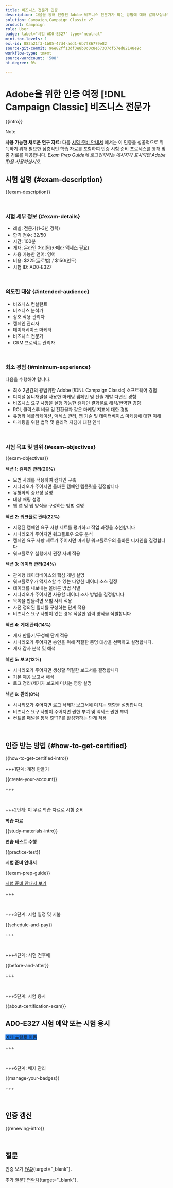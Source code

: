 ```yaml
---
title: 비즈니스 전문가 인증
description: 다음을 통해 인증된 Adobe 비즈니스 전문가가 되는 방법에 대해 알아보십시오. [!DNL Campaign Classic].
solution: Campaign,Campaign Classic v7
product: Campaign
role: User
badge: label="시험 AD0-E327" type="neutral"
mini-toc-levels: 1
exl-id: 082a21f3-1b05-47d4-add1-6b7f86779e82
source-git-commit: 96e82ff13df3e8b0c0c8e57337df57ed82148e9c
workflow-type: tm+mt
source-wordcount: '508'
ht-degree: 0%

---
```


# Adobe을 위한 인증 여정 [!DNL Campaign Classic] 비즈니스 전문가

{{intro}}

>[!NOTE]
>
>**사용 가능한 새로운 연구 자료:** 다음 [시험 준비 안내서](https://app.rockinfo.com/courses/253) 에서는 이 인증을 성공적으로 취득하기 위해 필요한 심층적인 학습 자료를 포함하여 인증 시험 준비 프로세스를 통해 맞춤 경로를 제공합니다. _Exam Prep Guide에 로그인하라는 메시지가 표시되면 Adobe ID을 사용하십시오._

## 시험 설명 {#exam-description}

{{exam-description}}

<br>

### 시험 세부 정보 {#exam-details}

* 레벨: 전문가(1-3년 경력)
* 합격 점수: 32/50
* 시간: 100분
* 게재: 온라인 처리됨(카메라 액세스 필요)
* 사용 가능한 언어: 영어
* 비용: $225(글로벌) / $150(인도)
* 시험 ID: AD0-E327

<br>

### 의도한 대상 {#intended-audience}

* 비즈니스 컨설턴트
* 비즈니스 분석가
* 상호 작용 관리자
* 캠페인 관리자
* 데이터베이스 마케터
* 비즈니스 전문가
* CRM 프로젝트 관리자

<br>

### 최소 경험 {#minimum-experience}

다음을 수행해야 합니다.

* 최소 2년간의 광범위한 Adobe [!DNL Campaign Classic] 소프트웨어 경험
* 디지털 옴니채널을 사용한 마케팅 캠페인 및 전술 개발 다년간 경험
* 비즈니스 요구 사항을 실행 가능한 캠페인 결과물로 해석/번역한 경험
* ROI, 클릭스루 비율 및 전환율과 같은 마케팅 지표에 대한 경험
* 유형화 애플리케이션, 액세스 관리, 웹 기술 및 데이터베이스 마케팅에 대한 이해
* 마케팅을 위한 법적 및 윤리적 지침에 대한 인식

<br>

### 시험 목표 및 범위 {#exam-objectives}

{{exam-objectives}}

**섹션 1: 캠페인 관리(20%)**

* 모범 사례를 적용하여 캠페인 구축
* 시나리오가 주어지면 올바른 캠페인 템플릿을 결정합니다
* 유형화의 중요성 설명
* 대상 매핑 설명
* 웹 앱 및 웹 양식을 구성하는 방법 설명

**섹션 2: 워크플로 관리(22%)**

* 지정된 캠페인 요구 사항 세트를 평가하고 작업 과정을 추천합니다
* 시나리오가 주어지면 워크플로우 오류 분석
* 캠페인 요구 사항 세트가 주어지면 마케팅 워크플로우의 올바른 디자인을 결정합니다
* 워크플로우 실행에서 권장 사례 적용

**섹션 3: 데이터 관리(24%)**

* 관계형 데이터베이스의 핵심 개념 설명
* 워크플로우가 액세스할 수 있는 다양한 데이터 소스 결정
* 데이터를 내보내는 올바른 방법 식별
* 시나리오가 주어지면 사용할 데이터 조사 방법을 결정합니다
* 목록을 만들려면 모범 사례 적용
* 사전 정의된 필터를 구성하는 단계 적용
* 비즈니스 요구 사항이 있는 경우 적절한 입력 양식을 식별합니다

**섹션 4: 게재 관리(14%)**

* 게재 만들기/구성에 단계 적용
* 시나리오가 주어지면 승인을 위해 적절한 증명 대상을 선택하고 설정합니다.
* 게재 감사 분석 및 해석

**섹션 5: 보고(12%)**

* 시나리오가 주어지면 생성할 적절한 보고서를 결정합니다
* 기본 제공 보고서 해석
* 로그 정리/제거가 보고에 미치는 영향 설명

**섹션 6: 관리(8%)**

* 시나리오가 주어지면 로그 삭제가 보고서에 미치는 영향을 설명합니다.
* 비즈니스 요구 사항이 주어지면 권한 부여 및 액세스 권한 부여
* 컨트롤 패널을 통해 SFTP를 활성화하는 단계 적용

<br>

## 인증 받는 방법 {#how-to-get-certified}

{{how-to-get-certified-intro}}

+++1단계: 계정 만들기

{{create-your-account}}

+++

<br>

+++2단계: 이 무료 학습 자료로 시험 준비

**학습 자료**

{{study-materials-intro}}

**연습 테스트 수행**

{{practice-test}}

**시험 준비 안내서**

{{exam-prep-guide}}

[시험 준비 안내서 보기](https://app.rockinfo.com/courses/253)

+++

<br>

+++3단계: 시험 일정 및 지불

{{schedule-and-pay}}

+++

<br>

+++4단계: 시험 전후에

{{before-and-after}}

+++

<br>

+++5단계: 시험 응시

{{about-certification-exam}}

## AD0-E327 시험 예약 또는 시험 응시

<a href="https://www.certmetrics.com/adobe/candidate/examity_sso.aspx?eid=AD0-E327" target="_blank" class="spectrum-Button spectrum-Button--fill spectrum-Button--accent spectrum-Button--sizeM is-margin-bottom-big-big at-element-click-tracking" style="background-color:#1473E6">

<span class="spectrum-Button-label has-no-wrap">
   예제 포털로 이동
</span>
</a>

+++

<br>

+++6단계: 배지 관리

{{manage-your-badges}}

+++

<br>

## 인증 갱신

{{renewing-intro}}

<br>

## 질문

인증 보기 [FAQ](https://experienceleague.adobe.com/docs/certification/certification/faq.html){target="_blank"}.

추가 질문? [연락처](mailto:certif@adobe.com){target="_blank"}.